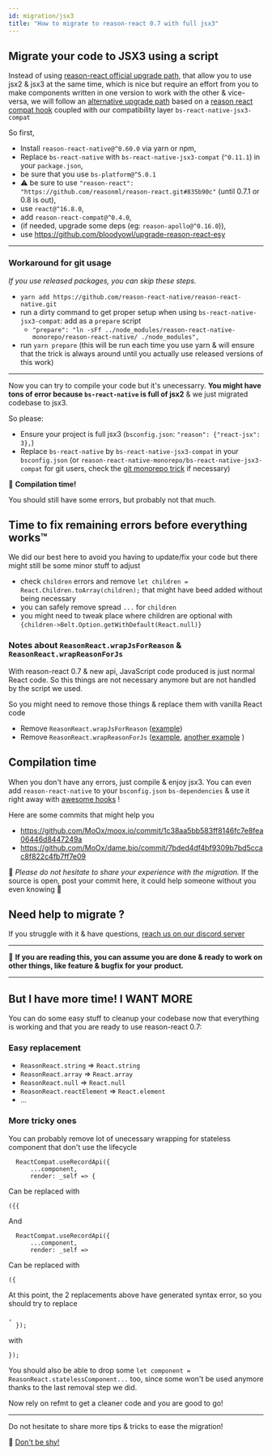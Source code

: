 ```yaml
---
id: migration/jsx3
title: "How to migrate to reason-react 0.7 with full jsx3"
---
```


## Migrate your code to JSX3 using a script

Instead of using
[reason-react official upgrade path](https://reasonml.github.io/reason-react/docs/en/jsx.html#migrating-from-version-2-to-version-3),
that allow you to use jsx2 & jsx3 at the same time, which is nice but require an
effort from you to make components written in one version to work with the other
& vice-versa, we will follow an
[alternative upgrade path](https://bloodyowl.github.io/blog/2019-04-19-an-alternative-migration-path-for-reason-react/)
based on a
[reason react compat hook](https://github.com/bloodyowl/reason-react-compat)
coupled with our compatibility layer `bs-react-native-jsx3-compat`

So first,

- Install `reason-react-native@^0.60.0` via yarn or npm,
- Replace `bs-react-native` with `bs-react-native-jsx3-compat` (`^0.11.1`) in
  your `package.json`,
- be sure that you use `bs-platform@^5.0.1`
- ⚠️ be sure to use
  `"reason-react": "https://github.com/reasonml/reason-react.git#835b90c"`
  (until 0.7.1 or 0.8 is out),
- use `react@^16.8.0`,
- add `reason-react-compat@^0.4.0`,
- (if needed, upgrade some deps (eg: `reason-apollo@^0.16.0`)),
- use https://github.com/bloodyowl/upgrade-reason-react-esy

---

### Workaround for git usage

_If you use released packages, you can skip these steps._

- `yarn add https://github.com/reason-react-native/reason-react-native.git`
- run a dirty command to get proper setup when using
  `bs-react-native-jsx3-compat`: add as a `prepare` script
  - `"prepare": "ln -sFf ../node_modules/reason-react-native-monorepo/reason-react-native/ ./node_modules",`
- run `yarn prepare` (this will be run each time you use yarn & will ensure that
  the trick is always around until you actually use released versions of this
  work)

---

Now you can try to compile your code but it's unecessarry. **You might have tons
of error because `bs-react-native` is full of jsx2** & we just migrated codebase
to jsx3.

So please:

- Ensure your project is full jsx3 (`bsconfig.json`:
  `"reason": {"react-jsx": 3},`)
- Replace `bs-react-native` by `bs-react-native-jsx3-compat` in your
  `bsconfig.json` (or `reason-react-native-monorepo/bs-react-native-jsx3-compat`
  for git users, check the
  [git monorepo trick](https://github.com/reason-react-native/reason-react-native#-usage-from-git-repo)
  if necessary)

🎉 **Compilation time!**

You should still have some errors, but probably not that much.

## Time to fix remaining errors before everything works™

We did our best here to avoid you having to update/fix your code but there might
still be some minor stuff to adjust

- check `children` errors and remove
  `let children = React.Children.toArray(children);` that might have beed added
  without being necessary
- you can safely remove spread `...` for `children`
- you might need to tweak place where children are optional with
  `{children->Belt.Option.getWithDefault(React.null)}`

### Notes about `ReasonReact.wrapJsForReason` & `ReasonReact.wrapReasonForJs`

With reason-react 0.7 & new api, JavaScript code produced is just normal React
code. So this things are not necessary anymore but are not handled by the script
we used.

So you might need to remove those things & replace them with vanilla React code

- Remove `ReasonReact.wrapJsForReason`
  ([example](https://github.com/MoOx/moox.io/commit/1c38aa5bb583ff8146fc7e8fea06446d8447249a#diff-2ed4f80b953266403fd687c51270ebfa))
- Remove `ReasonReact.wrapReasonForJs`
  ([example](https://github.com/MoOx/moox.io/commit/1c38aa5bb583ff8146fc7e8fea06446d8447249a#diff-fe8d8d6fb5aac7a6cb2657ff9de22d89L65),
  [another example](https://github.com/MoOx/moox.io/commit/1c38aa5bb583ff8146fc7e8fea06446d8447249a#diff-cad3bf1049ec571062e3ad1e8c8857aaL72)
  )

## Compilation time

When you don't have any errors, just compile & enjoy jsx3. You can even add
`reason-react-native` to your `bsconfig.json` `bs-dependencies` & use it right
away with
[awesome hooks](https://reasonml.github.io/reason-react/docs/en/components) !

Here are some commits that might help you

- https://github.com/MoOx/moox.io/commit/1c38aa5bb583ff8146fc7e8fea06446d8447249a
- https://github.com/MoOx/dame.bio/commit/7bded4df4bf9309b7bd5ccac8f822c4fb7ff7e09

🙏 _Please do not hesitate to share your experience with the migration._ If the
source is open, post your commit here, it could help someone without you even
knowing 🤷‍

## Need help to migrate ?

If you struggle with it & have questions,
[reach us on our discord server](https://reasonml-community.github.io/reason-react-native/discord/)

---

🎉 **If you are reading this, you can assume you are done & ready to work on
other things, like feature & bugfix for your product.**

---

## But I have more time! I WANT MORE

You can do some easy stuff to cleanup your codebase now that everything is
working and that you are ready to use reason-react 0.7:

### Easy replacement

- `ReasonReact.string` => `React.string`
- `ReasonReact.array` => `React.array`
- `ReasonReact.null` => `React.null`
- `ReasonReact.reactElement` => `React.element`
- ...

### More tricky ones

You can probably remove lot of unecessary wrapping for stateless component that
don't use the lifecycle

```reason
  ReactCompat.useRecordApi({
      ...component,
      render: _self => {
```

Can be replaced with

```reason
({{

```

And

```reason
  ReactCompat.useRecordApi({
      ...component,
      render: _self =>
```

Can be replaced with

```reason
({
```

At this point, the 2 replacements above have generated syntax error, so you
should try to replace

```reason
,
  });
```

with

```reason
});

```

You should also be able to drop some
`let component = ReasonReact.statelessComponent...` too, since some won't be
used anymore thanks to the last removal step we did.

Now rely on refmt to get a cleaner code and you are good to go!

---

Do not hesitate to share more tips & tricks to ease the migration!

🙏
[Don't be shy!](https://github.com/reason-react-native/reason-react-native/issues/new?title=JSX3+migration+trick&body=Hey%20I%20have%20a%20trick%20that%20I%20can%20share%20with%20you%20to%20ease%20jsx3%20migration%3A)
